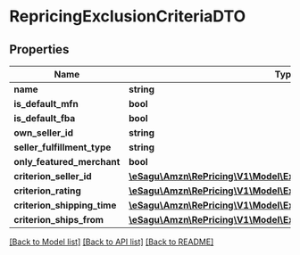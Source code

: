 # RepricingExclusionCriteriaDTO

## Properties
Name | Type | Description | Notes
------------ | ------------- | ------------- | -------------
**name** | **string** |  | [optional] 
**is_default_mfn** | **bool** |  | [optional] 
**is_default_fba** | **bool** |  | [optional] 
**own_seller_id** | **string** |  | [optional] 
**seller_fulfillment_type** | **string** |  | [optional] 
**only_featured_merchant** | **bool** |  | [optional] 
**criterion_seller_id** | [**\eSagu\Amzn\RePricing\V1\Model\ExclusionCriterionSellerIdDTO**](ExclusionCriterionSellerIdDTO.md) |  | [optional] 
**criterion_rating** | [**\eSagu\Amzn\RePricing\V1\Model\ExclusionCriterionRatingDTO**](ExclusionCriterionRatingDTO.md) |  | [optional] 
**criterion_shipping_time** | [**\eSagu\Amzn\RePricing\V1\Model\ExclusionCriterionShippingTimeDTO**](ExclusionCriterionShippingTimeDTO.md) |  | [optional] 
**criterion_ships_from** | [**\eSagu\Amzn\RePricing\V1\Model\ExclusionCriterionShipsFromDTO**](ExclusionCriterionShipsFromDTO.md) |  | [optional] 

[[Back to Model list]](../README.md#documentation-for-models) [[Back to API list]](../README.md#documentation-for-api-endpoints) [[Back to README]](../README.md)



